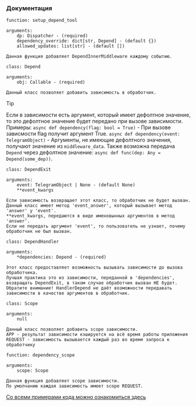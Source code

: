 ### Документация

`function: setup_depend_tool`

    arguments: 
        dp: Dispatcher - (required)
        dependency_override: dict[str, Depend] - (default {})
        allowed_updates: list[str] - (default [])

    Данная функция добавляет DependInnerMiddleware каждому событию.


`class: Depend`

    arguments: 
        obj: Callable - (required)

    Данный класс позволяет добавить зависимость в обработчик.


> [!TIP]
> Если в зависимости есть аргумент, который имеет дефолтное значение, то
> это дефолтное значение будет передано при вызове зависимости.
> Примеры: 
> `async def dependency(flag: bool = True)` - При вызове зависмости flag получит аргумент True.
> `async def dependency(event: TelegramObject)` - Аргументы, не имеющие дефолтного значения, получают значение из `middleware_data`.
> Также возможна передача `Depend` через дефолтное значение: `async def func(dep: Any = Depend(some_dep))`.


`class: DependExit`

    arguments:
        event: TelegramObject | None - (default None)
        **event_kwargs

    Если зависимость возвращает этот класс, то обработчик не будет вызван. 
    Данный класс имеет метод 'event_answer', который вызывает метод 'answer' у 'event'. 
    **event_kwargs, передаются в виде именовынных аргументов в метод 'answer'. 
    Если не передать аргумент 'event', то пользователь не узнает, почему обработчик не был вызван.


`class: DependHandler`

    arguments:
        *dependencies: Depend - (required)

    Этот класс предоставляет возможность вызывать зависимости до вызова обработчика. 
    Лучшая практика это из зависимости, переданной в 'dependencies', возвращать DependExit, в таком случае обработчик вызван НЕ будет. 
    Обратите внимание! HandlerDepend не даёт возможности передавать зависимости в качестве аргументов в обработчик.


`class: Scope`
    
    arguments:
        null

    Данный класс позволяет добавить scope зависимости.
    APP - результат зависимости кэшируется на всё время работы приложения
    REQUEST - зависимость вызывается каждый раз во время запроса к обработчику


`function: dependency_scope`

    arguments:
        scope: Scope

    Данная функция добавляет scope зависимости.
    По умолчанию каждая зависимость имеет scope REQUEST.


[Со всеми примерами кода можно ознакомиться здесь](https://github.com/shayzi3/aiogram_tool/blob/master/examples/depend/)